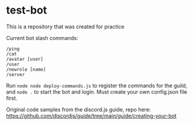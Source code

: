 # test-bot

This is a repository that was created for practice

Current bot slash commands:

```
/ping
/cat
/avatar [user]
/user
/newrole [name]
/server
```

Run `node node deploy-commands.js` to register the commands for the guild, and `node .` to start the bot and login.
Must create your own config.json file first.

Original code samples from the discord.js guide, repo here:
https://github.com/discordjs/guide/tree/main/guide/creating-your-bot
